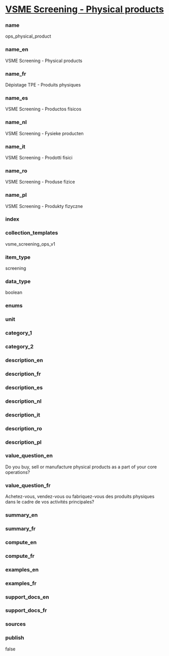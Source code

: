 
# [VSME Screening - Physical products](#ops_physical_product)

### name

ops_physical_product

### name_en

VSME Screening - Physical products

### name_fr

Dépistage TPE - Produits physiques

### name_es

VSME Screening - Productos físicos

### name_nl

VSME Screening - Fysieke producten

### name_it

VSME Screening - Prodotti fisici

### name_ro

VSME Screening - Produse fizice

### name_pl

VSME Screening - Produkty fizyczne

### index



### collection_templates

vsme_screening_ops_v1

### item_type

screening

### data_type

boolean

### enums


### unit


### category_1


### category_2


### description_en

### description_fr

### description_es

### description_nl

### description_it

### description_ro

### description_pl



### value_question_en

Do you buy, sell or manufacture physical products as a part of your core operations? 

### value_question_fr

Achetez-vous, vendez-vous ou fabriquez-vous des produits physiques dans le cadre de vos
activités principales?

### summary_en


### summary_fr


### compute_en


### compute_fr


### examples_en


### examples_fr


### support_docs_en


### support_docs_fr


### sources


### publish

false
